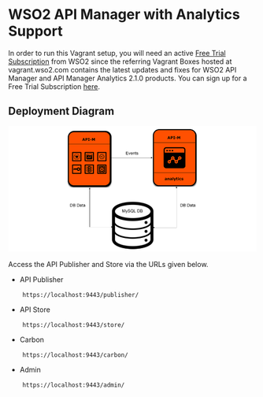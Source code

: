 # WSO2 API Manager with Analytics Support

In order to run this Vagrant setup, you will need an active [Free Trial Subscription](https://wso2.com/free-trial-subscription) 
from WSO2 since the referring Vagrant Boxes hosted at vagrant.wso2.com contains the latest updates and fixes for WSO2 API Manager and 
API Manager Analytics 2.1.0 products. You can sign up for a Free Trial Subscription [here](https://wso2.com/free-trial-subscription).

## Deployment Diagram
![Alt text](deployment-diagram.png?raw=true "Title")

Access the API Publisher and Store via the URLs given below.

* API Publisher

```
    https://localhost:9443/publisher/
```

* API Store

```
    https://localhost:9443/store/
```

* Carbon

```
    https://localhost:9443/carbon/
```

* Admin

```
    https://localhost:9443/admin/
```
